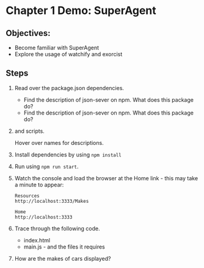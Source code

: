 # Chapter 1 Demo: SuperAgent

## Objectives:
* Become familiar with SuperAgent
* Explore the usage of watchify and exorcist

## Steps

1. Read over the package.json dependencies.

    * Find the description of json-sever on npm. What does this package do?
    * Find the description of json-sever on npm. What does this package do?

1. and scripts.

    Hover over names for descriptions.


1. Install dependencies by using `npm install`

1. Run using `npm run start`.

1. Watch the console and load the browser at the Home link - this may take a minute to appear:

    ``` 
    Resources
    http://localhost:3333/Makes

    Home
    http://localhost:3333
    ```

1. Trace through the following code. 
    * index.html
    * main.js - and the files it requires

1. How are the makes of cars displayed?